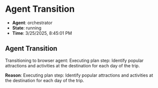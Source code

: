# Agent Transition

- **Agent**: orchestrator
- **State**: running
- **Time**: 3/25/2025, 8:45:01 PM

## Agent Transition

Transitioning to browser agent: Executing plan step: Identify popular attractions and activities at the destination for each day of the trip.

**Reason**: Executing plan step: Identify popular attractions and activities at the destination for each day of the trip.

